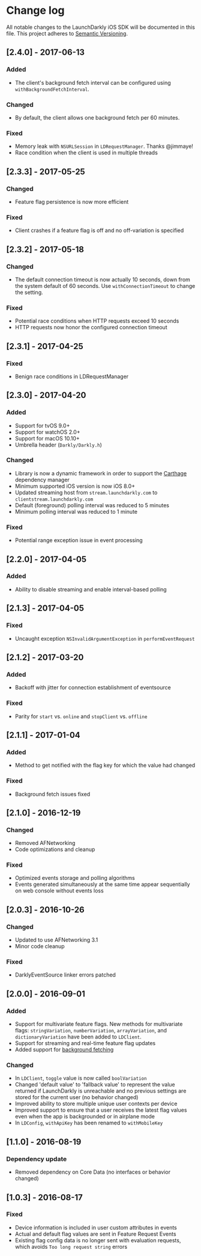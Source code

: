 # Change log

All notable changes to the LaunchDarkly iOS SDK will be documented in this file. This project adheres to [Semantic Versioning](http://semver.org).

## [2.4.0] - 2017-06-13
### Added
- The client's background fetch interval can be configured using `withBackgroundFetchInterval`.

### Changed
- By default, the client allows one background fetch per 60 minutes.

### Fixed
- Memory leak with `NSURLSession` in `LDRequestManager`. Thanks @jimmaye!
- Race condition when the client is used in multiple threads

## [2.3.3] - 2017-05-25
### Changed
- Feature flag persistence is now more efficient

### Fixed
- Client crashes if a feature flag is off and no off-variation is specified

## [2.3.2] - 2017-05-18
### Changed
- The default connection timeout is now actually 10 seconds, down from the system default of 60 seconds. Use `withConnectionTimeout` to change the setting.

### Fixed
- Potential race conditions when HTTP requests exceed 10 seconds
- HTTP requests now honor the configured connection timeout

## [2.3.1] - 2017-04-25
### Fixed
- Benign race conditions in LDRequestManager

## [2.3.0] - 2017-04-20
### Added
- Support for tvOS 9.0+
- Support for watchOS 2.0+
- Support for macOS 10.10+
- Umbrella header (`Darkly/Darkly.h`)

### Changed
- Library is now a dynamic framework in order to support the [Carthage](https://github.com/Carthage/Carthage) dependency manager
- Minimum supported iOS version is now iOS 8.0+
- Updated streaming host from `stream.launchdarkly.com` to `clientstream.launchdarkly.com`
- Default (foreground) polling interval was reduced to 5 minutes
- Minimum polling interval was reduced to 1 minute

### Fixed
- Potential range exception issue in event processing

## [2.2.0] - 2017-04-05
### Added
- Ability to disable streaming and enable interval-based polling

## [2.1.3] - 2017-04-05
### Fixed
- Uncaught exception `NSInvalidArgumentException` in `performEventRequest`

## [2.1.2] - 2017-03-20
### Added
- Backoff with jitter for connection establishment of eventsource

### Fixed
- Parity for `start` vs. `online` and `stopClient` vs. `offline`

## [2.1.1] - 2017-01-04
### Added
- Method to get notified with the flag key for which the value had changed

### Fixed
- Background fetch issues fixed

## [2.1.0] - 2016-12-19
### Changed
- Removed AFNetworking
- Code optimizations and cleanup

### Fixed
- Optimized events storage and polling algorithms
- Events generated simultaneously at the same time appear sequentially on web console without events loss

## [2.0.3] - 2016-10-26
### Changed
- Updated to use AFNetworking 3.1
- Minor code cleanup

### Fixed
- DarklyEventSource linker errors patched

## [2.0.0] - 2016-09-01
### Added
- Support for multivariate feature flags.  New methods for multivariate flags: `stringVariation`, `numberVariation`, `arrayVariation`, and `dictionaryVariation` have been added to `LDClient`.
- Support for streaming and real-time feature flag updates
- Added support for [background fetching](http://docs.launchdarkly.com/docs/ios-sdk-reference#background-fetch)

### Changed
- In `LDClient`, `toggle` value is now called `boolVariation`
- Changed 'default value' to 'fallback value' to represent the value returned if LaunchDarkly is unreachable and no previous settings are stored for the current user (no behavior changed)
- Improved ability to store multiple unique user contexts per device
- Improved support to ensure that a user receives the latest flag values even when the app is backgrounded or in airplane mode
- In `LDConfig`, `withApiKey` has been renamed to `withMobileKey`

## [1.1.0] - 2016-08-19
### Dependency update
- Removed dependency on Core Data (no interfaces or behavior changed)

## [1.0.3] - 2016-08-17
### Fixed
- Device information is included in user custom attributes in events
- Actual and default flag values are sent in Feature Request Events
- Existing flag config data is no longer sent with evaluation requests, which 
avoids `Too long request string` errors
